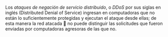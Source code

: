 Los _ataques de negación de servicio distribuido_, o _DDoS_ por sus siglas en inglés (Distributed Denial of Service) ingresan en computadoras que no están lo suficientemente protegidas y ejecutan el ataque desde ellas; de esta manera la red atacada :dart: no puede distinguir las solicitudes que fueron enviadas por computadoras agresoras de las que no.
